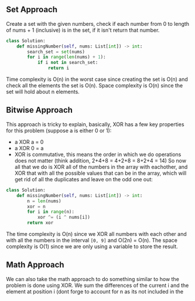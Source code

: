 ## Set Approach
Create a set with the given numbers, check if each number from 0 to length of nums + 1 (inclusive) is in the set, if it isn't return that number.
``` python
class Solution:
    def missingNumber(self, nums: List[int]) -> int:
        search_set = set(nums)
        for i in range(len(nums) + 1):
            if i not in search_set:
                return i
```
Time complexity is O(n) in the worst case since creating the set is O(n) and check all the elements the set is O(n). Space complexity is O(n) since the set will hold about n elements.

## Bitwise Approach
This approach is tricky to explain, basically, XOR has a few key properties for this problem (suppose a is either 0 or 1):
- a XOR a = 0
- a XOR 0 = a
- XOR is commutative, this means the order in which we do operations does not matter (think addition, 2+4+8 = 4+2+8 = 8+2+4 = 14)
So now all that we do is XOR all of the numbers in the array with eachother, and XOR that with all the possible values that can be in the array, which will get rid of all the duplicates and leave on the odd one out:
``` python
class Solution:
    def missingNumber(self, nums: List[int]) -> int:
        n = len(nums)
        xor = n
        for i in range(n):
            xor ^= (i ^ nums[i])
        return xor
```
The time complexity is O(n) since we XOR all numbers with each other and with all the numbers in the interval `[0, 9]` and O(2n) = O(n). The space complexity is O(1) since we are only using a variable to store the result.
## Math Approach
We can also take the math approach to do something similar to how the problem is done using XOR. We sum the differences of the current i and the element at position i (dont forge to account for n as its not included in the 